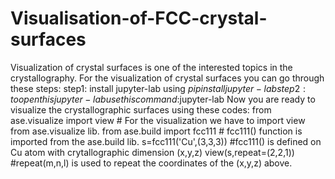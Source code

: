 # Visualisation-of-FCC-crystal-surfaces
Visualization of crystal surfaces is one of the interested topics in the crystallography. 
For the visualization of crystal surfaces you can go through these steps:
step1: install jupyter-lab using $pip install jupyter-lab
step2: to open this jupyter-lab use this command:$jupyter-lab
Now you are ready to visualize the crystallographic surfaces using these codes:
from ase.visualize import view   # For the visualization we have to import view from ase.visualize lib.
from ase.build import fcc111     # fcc111() function is imported from the ase.build lib.
s=fcc111('Cu',(3,3,3))           #fcc111() is defined on Cu atom with crytallographic dimension (x,y,z)
view(s,repeat=(2,2,1))           #repeat(m,n,l) is used to repeat the coordinates of the (x,y,z) above.
